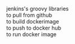 jenkins's groovy libraries <br>
to pull from github <br>
to build dockerimage <br>
to push to docker hub <br>
to run docker image <br>
